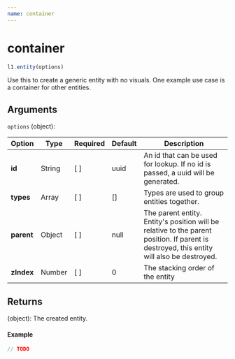 ```yaml
---
name: container
---
```


# container

```js
l1.entity(options)
```

Use this to create a generic entity with no visuals. One example use case is a container for other entities.

## Arguments

`options` (object):

Option | Type | Required | Default | Description
-- | -- | -- | -- | --
**id** | String | [ ] | uuid | An id that can be used for lookup. If no id is passed, a uuid will be generated.
**types** | Array | [ ] | [] | Types are used to group entities together.
**parent** | Object | [ ] | null | The parent entity. Entity's position will be relative to the parent position. If parent is destroyed, this entity will also be destroyed.
**zIndex** | Number | [ ] | 0 | The stacking order of the entity

## Returns

(object): The created entity.

#### Example

```js
// TODO
```
